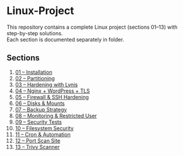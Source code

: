# Linux-Project

This repository contains a complete Linux project (sections 01–13) with step-by-step solutions.  
Each section is documented separately in folder.

## Sections
1. [01 – Installation](01_installation.md)
2. [02 – Partitioning](02_partitioning.md)
3. [03 – Hardening with Lynis](03_hardening.md)
4. [04 – Nginx + WordPress + TLS](04_nginx_wordpress.md)
5. [05 – Firewall & SSH Hardening](05_firewall_ssh.md)
6. [06 – Disks & Mounts](06_disks_mounts.md)
7. [07 – Backup Strategy](07_backup_strategy.md)
8. [08 – Monitoring & Restricted User](08_monitoring_users.md)
9. [09 – Security Tests](09_security_tests.md)
10. [10 – Filesystem Security](10_filesystem_security.md)
11. [11 – Cron & Automation](11_cron_automation.md)
12. [12 – Port Scan Site](12_port_scan.md)
13. [13 – Trivy Scanner](13_trivy_scanner.md)

